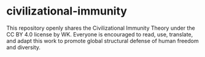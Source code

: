 # civilizational-immunity
 This repository openly shares the Civilizational Immunity Theory under the CC BY 4.0 license by WK. Everyone is encouraged to read, use, translate, and adapt this work to promote global structural defense of human freedom and diversity.
